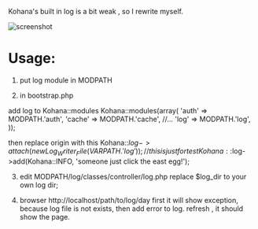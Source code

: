 Kohana's built in log is a bit weak , so I rewrite myself.

![screenshot](http://farm5.static.flickr.com/4043/4709236594_3334031e69.jpg)

Usage:
======

1) put log module in MODPATH 

2) in bootstrap.php 

add log to Kohana::modules
Kohana::modules(array(
	'auth' => MODPATH.'auth',
	'cache' => MODPATH.'cache',
	//...
	'log' => MODPATH.'log',
));

then replace origin with this
	Kohana::$log->attach(new Log_Writer_File(VARPATH.'log'));
	// this is just for test
	Kohana::$log->add(Kohana::INFO, 'someone just click the east egg!');

3) edit MODPATH/log/classes/controller/log.php
replace $log_dir to your own log dir;

4) browser http://localhost/path/to/log/day
first it will show exception, because log file is not exists, then add error to log.
refresh , it should show the page.
